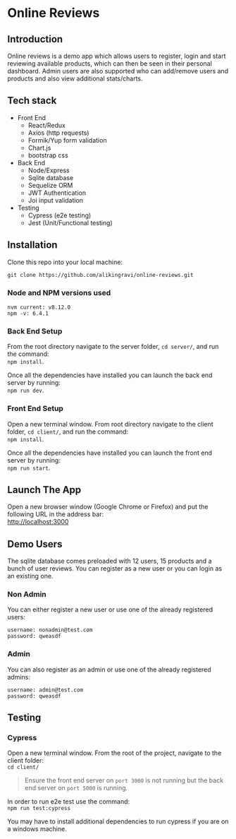 # Online Reviews

## Introduction
Online reviews is a demo app which allows users to register, login and start reviewing available products, which can then be seen in their personal dashboard. Admin users are also supported who can add/remove users and products and also view additional stats/charts.

## Tech stack
- Front End
  - React/Redux
  - Axios (http requests)
  - Formik/Yup form validation
  - Chart.js
  - bootstrap css
- Back End
  - Node/Express
  - Sqlite database
  - Sequelize ORM
  - JWT Authentication
  - Joi input validation
- Testing
  - Cypress (e2e testing)
  - Jest (Unit/Functional testing)

## Installation

Clone this repo into your local machine:
```
git clone https://github.com/alikingravi/online-reviews.git
```

### Node and NPM versions used
```
nvm current: v8.12.0
npm -v: 6.4.1
```
### Back End Setup
From the root directory navigate to the server folder, `cd server/`, and run the command:  
`npm install`.

Once all the dependencies have installed you can launch the back end server by running:  
`npm run dev`.

### Front End Setup
Open a new terminal window. From root directory navigate to the client folder, `cd client/`, and run the command:  
`npm install`.

Once all the dependencies have installed you can launch the front end server by running:  
`npm run start`.

## Launch The App
Open a new browser window (Google Chrome or Firefox) and put the following URL in the address bar:  
[http://localhost:3000](`http://localhost:3000`)

## Demo Users

The sqlite database comes preloaded with 12 users, 15 products and a bunch of user reviews. You can register as a new user or you can login as an existing one.

### Non Admin
You can either register a new user or use one of the already registered users:
```
username: nonadmin@test.com
password: qweasdf
```

### Admin
You can also register as an admin or use one of the already registered admins:
```
username: admin@test.com
password: qweasdf
```
## Testing

### Cypress
Open a new terminal window. From the root of the project, navigate to the client folder:  
`cd client/`

> Ensure the front end server on `port 3000` is not running but the back end server on `port 5000` is running.

In order to run e2e test use the command:  
`npm run test:cypress`

You may have to install additional dependencies to run cypress if you are on a windows machine.
